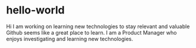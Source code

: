 # hello-world

Hi I am working on learning new technologies to stay relevant and valuable
Github seems like a great place to learn. 
I am a Product Manager who enjoys investigating and learning new technologies.
